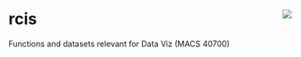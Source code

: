 # rcis <img src="man/figures/logo.svg" align="right" />

Functions and datasets relevant for Data Viz (MACS 40700)

